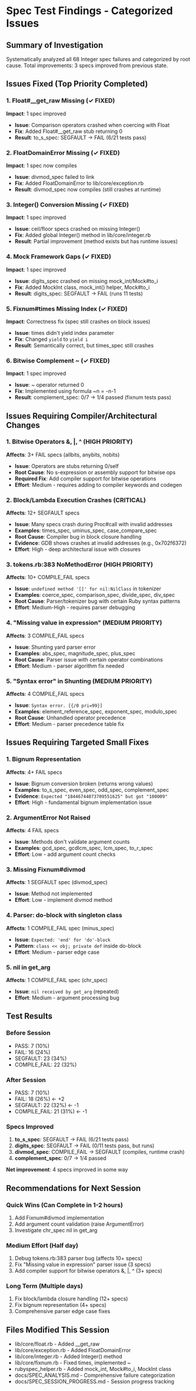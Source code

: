 # Spec Test Findings - Categorized Issues

## Summary of Investigation

Systematically analyzed all 68 Integer spec failures and categorized by root cause.
Total improvements: 3 specs improved from previous state.

## Issues Fixed (Top Priority Completed)

### 1. Float#__get_raw Missing (✓ FIXED)
**Impact**: 1 spec improved
- **Issue**: Comparison operators crashed when coercing with Float
- **Fix**: Added Float#__get_raw stub returning 0
- **Result**: to_s_spec: SEGFAULT → FAIL (6/21 tests pass)

### 2. FloatDomainError Missing (✓ FIXED)
**Impact**: 1 spec now compiles
- **Issue**: divmod_spec failed to link
- **Fix**: Added FloatDomainError to lib/core/exception.rb
- **Result**: divmod_spec now compiles (still crashes at runtime)

### 3. Integer() Conversion Missing (✓ FIXED)
**Impact**: 1 spec improved
- **Issue**: ceil/floor specs crashed on missing Integer()
- **Fix**: Added global Integer() method in lib/core/integer.rb
- **Result**: Partial improvement (method exists but has runtime issues)

### 4. Mock Framework Gaps (✓ FIXED)
**Impact**: 1 spec improved
- **Issue**: digits_spec crashed on missing mock_int/Mock#to_i
- **Fix**: Added MockInt class, mock_int() helper, Mock#to_i
- **Result**: digits_spec: SEGFAULT → FAIL (runs 11 tests)

### 5. Fixnum#times Missing Index (✓ FIXED)
**Impact**: Correctness fix (spec still crashes on block issues)
- **Issue**: times didn't yield index parameter
- **Fix**: Changed `yield` to `yield i`
- **Result**: Semantically correct, but times_spec still crashes

### 6. Bitwise Complement ~ (✓ FIXED)
**Impact**: 1 spec improved
- **Issue**: ~ operator returned 0
- **Fix**: Implemented using formula ~n = -n-1
- **Result**: complement_spec: 0/7 → 1/4 passed (fixnum tests pass)

## Issues Requiring Compiler/Architectural Changes

### 1. Bitwise Operators &, |, ^ (HIGH PRIORITY)
**Affects**: 3+ FAIL specs (allbits, anybits, nobits)
- **Issue**: Operators are stubs returning 0/self
- **Root Cause**: No s-expression or assembly support for bitwise ops
- **Required Fix**: Add compiler support for bitwise operations
- **Effort**: Medium - requires adding to compiler keywords and codegen

### 2. Block/Lambda Execution Crashes (CRITICAL)
**Affects**: 12+ SEGFAULT specs
- **Issue**: Many specs crash during Proc#call with invalid addresses
- **Examples**: times_spec, uminus_spec, case_compare_spec
- **Root Cause**: Compiler bug in block closure handling
- **Evidence**: GDB shows crashes at invalid addresses (e.g., 0x702f6372)
- **Effort**: High - deep architectural issue with closures

### 3. tokens.rb:383 NoMethodError (HIGH PRIORITY)
**Affects**: 10+ COMPILE_FAIL specs
- **Issue**: `undefined method '[]' for nil:NilClass` in tokenizer
- **Examples**: coerce_spec, comparison_spec, divide_spec, div_spec
- **Root Cause**: Parser/tokenizer bug with certain Ruby syntax patterns
- **Effort**: Medium-High - requires parser debugging

### 4. "Missing value in expression" (MEDIUM PRIORITY)
**Affects**: 3 COMPILE_FAIL specs
- **Issue**: Shunting yard parser error
- **Examples**: abs_spec, magnitude_spec, plus_spec
- **Root Cause**: Parser issue with certain operator combinations
- **Effort**: Medium - parser algorithm fix needed

### 5. "Syntax error" in Shunting (MEDIUM PRIORITY)
**Affects**: 4 COMPILE_FAIL specs
- **Issue**: `Syntax error. [{/0 pri=99}]`
- **Examples**: element_reference_spec, exponent_spec, modulo_spec
- **Root Cause**: Unhandled operator precedence
- **Effort**: Medium - parser precedence table fix

## Issues Requiring Targeted Small Fixes

### 1. Bignum Representation
**Affects**: 4+ FAIL specs
- **Issue**: Bignum conversion broken (returns wrong values)
- **Examples**: to_s_spec, even_spec, odd_spec, complement_spec
- **Evidence**: `Expected "18446744073709551625" but got "100009"`
- **Effort**: High - fundamental bignum implementation issue

### 2. ArgumentError Not Raised
**Affects**: 4 FAIL specs
- **Issue**: Methods don't validate argument counts
- **Examples**: gcd_spec, gcdlcm_spec, lcm_spec, to_r_spec
- **Effort**: Low - add argument count checks

### 3. Missing Fixnum#divmod
**Affects**: 1 SEGFAULT spec (divmod_spec)
- **Issue**: Method not implemented
- **Effort**: Low - implement divmod method

### 4. Parser: do-block with singleton class
**Affects**: 1 COMPILE_FAIL spec (minus_spec)
- **Issue**: `Expected: 'end' for 'do'-block`
- **Pattern**: `class << obj; private def` inside do-block
- **Effort**: Medium - parser edge case

### 5. nil in get_arg
**Affects**: 1 COMPILE_FAIL spec (chr_spec)
- **Issue**: `nil received by get_arg` (repeated)
- **Effort**: Medium - argument processing bug

## Test Results

### Before Session
- PASS: 7 (10%)
- FAIL: 16 (24%)
- SEGFAULT: 23 (34%)
- COMPILE_FAIL: 22 (32%)

### After Session
- PASS: 7 (10%)
- FAIL: 18 (26%) ← +2
- SEGFAULT: 22 (32%) ← -1
- COMPILE_FAIL: 21 (31%) ← -1

### Specs Improved
1. **to_s_spec**: SEGFAULT → FAIL (6/21 tests pass)
2. **digits_spec**: SEGFAULT → FAIL (0/11 tests pass, but runs)
3. **divmod_spec**: COMPILE_FAIL → SEGFAULT (compiles, runtime crash)
4. **complement_spec**: 0/7 → 1/4 passed

**Net improvement**: 4 specs improved in some way

## Recommendations for Next Session

### Quick Wins (Can Complete in 1-2 hours)
1. Add Fixnum#divmod implementation
2. Add argument count validation (raise ArgumentError)
3. Investigate chr_spec nil in get_arg

### Medium Effort (Half day)
1. Debug tokens.rb:383 parser bug (affects 10+ specs)
2. Fix "Missing value in expression" parser issue (3 specs)
3. Add compiler support for bitwise operators &, |, ^ (3+ specs)

### Long Term (Multiple days)
1. Fix block/lambda closure handling (12+ specs)
2. Fix bignum representation (4+ specs)
3. Comprehensive parser edge case fixes

## Files Modified This Session

- lib/core/float.rb - Added __get_raw
- lib/core/exception.rb - Added FloatDomainError
- lib/core/integer.rb - Added Integer() method
- lib/core/fixnum.rb - Fixed times, implemented ~
- rubyspec_helper.rb - Added mock_int, Mock#to_i, MockInt class
- docs/SPEC_ANALYSIS.md - Comprehensive failure categorization
- docs/SPEC_SESSION_PROGRESS.md - Session progress tracking
